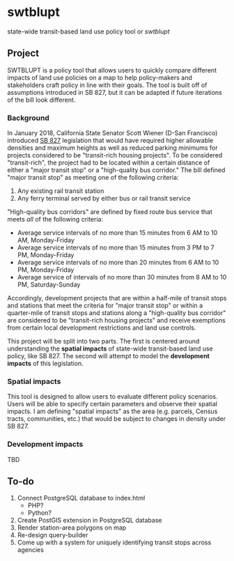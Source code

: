 # swtblupt
state-wide transit-based land use policy tool
or <i>swtblupt</i>

## Project

SWTBLUPT is a policy tool that allows users to quickly compare different impacts of land use policies on a map to help policy-makers and stakeholders craft policy in line with their goals. The tool is built off of assumptions introduced in SB 827, but it can be adapted if future iterations of the bill look different.

### Background
In January 2018, California State Senator Scott Wiener (D-San Francisco) introduced [SB 827](https://leginfo.legislature.ca.gov/faces/billTextClient.xhtml?bill_id=201720180SB827) legislation that would have required higher allowable densities and maximum heights as well as reduced parking minimums for projects considered to be "transit-rich housing projects". To be considered "transit-rich", the project had to be located within a certain distance of either a "major transit stop" or a "high-quality bus corridor." The bill defined "major transit stop" as meeting one of the following criteria:

1. Any existing rail transit station
2. Any ferry terminal served by either bus or rail transit service

"High-quality bus corridors" are defined by fixed route bus service that meets _all_ of the following criteria:

* Average service intervals of no more than 15 minutes from 6 AM to 10 AM, Monday-Friday
* Average service intervals of no more than 15 minutes from 3 PM to 7 PM, Monday-Friday
* Average service intervals of no more than 20 minutes from 6 AM to 10 PM, Monday-Friday
* Average service of intervals of no more than 30 minutes from 8 AM to 10 PM, Saturday-Sunday

Accordingly, development projects that are within a half-mile of transit stops and stations that meet the criteria for "major transit stop" or within a quarter-mile of transit stops and stations along a "high-quality bus corridor" are considered to be "transit-rich housing projects" and receive exemptions from certain local development restrictions and land use controls.

This project will be split into two parts. The first is centered around understanding the __spatial impacts__ of state-wide transit-based land use policy, like SB 827. The second will attempt to model the __development impacts__ of this legislation.

### Spatial impacts

This tool is designed to allow users to evaluate different policy scenarios. Users will be able to specify certain parameters and observe their spatial impacts. I am defining "spatial impacts" as the area (e.g. parcels, Census tracts, communities, etc.) that would be subject to changes in density under SB 827. 

### Development impacts

TBD  

## To-do
<ol>
<li>Connect PostgreSQL database to index.html
<ul>
<li>PHP?</li>
<li>Python?</li>
</ul></li>
<li>Create PostGIS extension in PostgreSQL database</li>
<li>Render station-area polygons on map</li>
<li>Re-design query-builder</li>
<li>Come up with a system for uniquely identifying transit stops across agencies</li>
</ol>
